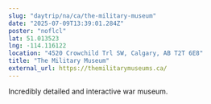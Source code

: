 ```yaml
---
slug: "daytrip/na/ca/the-military-museum"
date: "2025-07-09T13:39:01.284Z"
poster: "noflcl"
lat: 51.013523
lng: -114.116122
location: "4520 Crowchild Trl SW, Calgary, AB T2T 6E8"
title: "The Military Museum"
external_url: https://themilitarymuseums.ca/
---
```

Incredibly detailed and interactive war museum. 